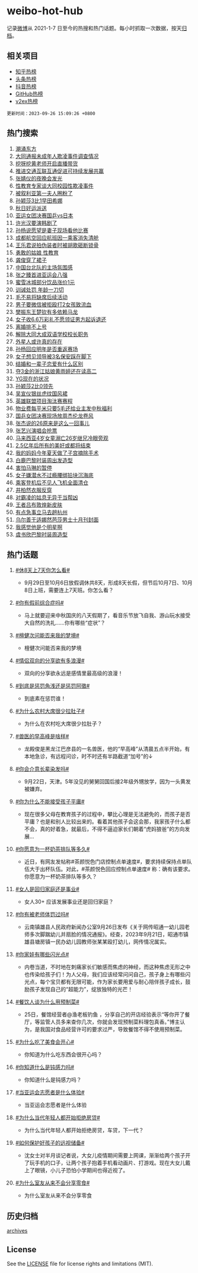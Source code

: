 # weibo-hot-hub

记录[微博](https://www.weibo.com)从 2021-1-7 日至今的热搜和热门话题。每小时抓取一次数据，按天[归档](archives)。

## 相关项目

- [知乎热榜](https://github.com/lonnyzhang423/zhihu-hot-hub)
- [头条热榜](https://github.com/lonnyzhang423/toutiao-hot-hub)
- [抖音热榜](https://github.com/lonnyzhang423/douyin-hot-hub)
- [GitHub热榜](https://github.com/lonnyzhang423/github-hot-hub)
- [v2ex热榜](https://github.com/lonnyzhang423/v2ex-hot-hub)


`更新时间：2023-09-26 15:09:26 +0800`

## 热门搜索

1. [潮涌东方](https://m.weibo.cn/search?containerid=100103type%3D1%26t%3D10%26q%3D%23%E6%BD%AE%E6%B6%8C%E4%B8%9C%E6%96%B9%23&stream_entry_id=51&isnewpage=1&extparam=seat%3D1%26stream_entry_id%3D51%26pos%3D0%26c_type%3D51%26q%3D%2523%25E6%25BD%25AE%25E6%25B6%258C%25E4%25B8%259C%25E6%2596%25B9%2523%26dgr%3D0%26cate%3D10103%26filter_type%3Drealtimehot%26display_time%3D1695712165%26pre_seqid%3D16957121655270201008)
1. [大同通报未成年人欺凌事件调查情况](https://m.weibo.cn/search?containerid=100103type%3D1%26t%3D10%26q%3D%23%E5%A4%A7%E5%90%8C%E9%80%9A%E6%8A%A5%E6%9C%AA%E6%88%90%E5%B9%B4%E4%BA%BA%E6%AC%BA%E5%87%8C%E4%BA%8B%E4%BB%B6%E8%B0%83%E6%9F%A5%E6%83%85%E5%86%B5%23&stream_entry_id=31&isnewpage=1&extparam=seat%3D1%26stream_entry_id%3D31%26pos%3D0%26c_type%3D31%26flag%3D4%26band_rank%3D1%26dgr%3D0%26filter_type%3Drealtimehot%26realpos%3D1%26cate%3D5001%26q%3D%2523%25E5%25A4%25A7%25E5%2590%258C%25E9%2580%259A%25E6%258A%25A5%25E6%259C%25AA%25E6%2588%2590%25E5%25B9%25B4%25E4%25BA%25BA%25E6%25AC%25BA%25E5%2587%258C%25E4%25BA%258B%25E4%25BB%25B6%25E8%25B0%2583%25E6%259F%25A5%25E6%2583%2585%25E5%2586%25B5%2523%26lcate%3D5001%26display_time%3D1695712165%26pre_seqid%3D16957121655270201008)
1. [挖呀挖黄老师开启直播带货](https://m.weibo.cn/search?containerid=100103type%3D1%26t%3D10%26q%3D%23%E6%8C%96%E5%91%80%E6%8C%96%E9%BB%84%E8%80%81%E5%B8%88%E5%BC%80%E5%90%AF%E7%9B%B4%E6%92%AD%E5%B8%A6%E8%B4%A7%23&stream_entry_id=31&isnewpage=1&extparam=seat%3D1%26stream_entry_id%3D31%26pos%3D1%26c_type%3D31%26flag%3D2%26band_rank%3D2%26dgr%3D0%26filter_type%3Drealtimehot%26realpos%3D2%26cate%3D5001%26q%3D%2523%25E6%258C%2596%25E5%2591%2580%25E6%258C%2596%25E9%25BB%2584%25E8%2580%2581%25E5%25B8%2588%25E5%25BC%2580%25E5%2590%25AF%25E7%259B%25B4%25E6%2592%25AD%25E5%25B8%25A6%25E8%25B4%25A7%2523%26lcate%3D5001%26display_time%3D1695712165%26pre_seqid%3D16957121655270201008)
1. [推进交通互联互通促进可持续发展共赢](https://m.weibo.cn/search?containerid=100103type%3D1%26t%3D10%26q%3D%23%E6%8E%A8%E8%BF%9B%E4%BA%A4%E9%80%9A%E4%BA%92%E8%81%94%E4%BA%92%E9%80%9A%E4%BF%83%E8%BF%9B%E5%8F%AF%E6%8C%81%E7%BB%AD%E5%8F%91%E5%B1%95%E5%85%B1%E8%B5%A2%23&stream_entry_id=31&isnewpage=1&extparam=seat%3D1%26stream_entry_id%3D31%26pos%3D2%26c_type%3D31%26flag%3D0%26band_rank%3D3%26dgr%3D0%26filter_type%3Drealtimehot%26realpos%3D3%26cate%3D5001%26q%3D%2523%25E6%258E%25A8%25E8%25BF%259B%25E4%25BA%25A4%25E9%2580%259A%25E4%25BA%2592%25E8%2581%2594%25E4%25BA%2592%25E9%2580%259A%25E4%25BF%2583%25E8%25BF%259B%25E5%258F%25AF%25E6%258C%2581%25E7%25BB%25AD%25E5%258F%2591%25E5%25B1%2595%25E5%2585%25B1%25E8%25B5%25A2%2523%26lcate%3D5001%26display_time%3D1695712165%26pre_seqid%3D16957121655270201008)
1. [张婧仪的夜晚会发光](https://m.weibo.cn/search?containerid=100103type%3D1%26t%3D10%26q%3D%23%E5%BC%A0%E5%A9%A7%E4%BB%AA%E7%9A%84%E5%A4%9C%E6%99%9A%E4%BC%9A%E5%8F%91%E5%85%89%23&stream_entry_id=31&isnewpage=1&extparam=seat%3D1%26is_ad_pos%3D1%26stream_entry_id%3D31%26pos%3D3%26c_type%3D31%26dgr%3D0%26adid%3D205709%26band_rank%3D4%26lcate%3D5001%26cate%3D5001%26q%3D%2523%25E5%25BC%25A0%25E5%25A9%25A7%25E4%25BB%25AA%25E7%259A%2584%25E5%25A4%259C%25E6%2599%259A%25E4%25BC%259A%25E5%258F%2591%25E5%2585%2589%2523%26filter_type%3Drealtimehot%26topic_ad%3D1%26display_time%3D1695712165%26pre_seqid%3D16957121655270201008)
1. [性教育专家谈大同校园性欺凌事件](https://m.weibo.cn/search?containerid=100103type%3D1%26t%3D10%26q%3D%23%E6%80%A7%E6%95%99%E8%82%B2%E4%B8%93%E5%AE%B6%E8%B0%88%E5%A4%A7%E5%90%8C%E6%A0%A1%E5%9B%AD%E6%80%A7%E6%AC%BA%E5%87%8C%E4%BA%8B%E4%BB%B6%23&stream_entry_id=31&isnewpage=1&extparam=seat%3D1%26stream_entry_id%3D31%26pos%3D4%26c_type%3D31%26flag%3D2%26band_rank%3D4%26dgr%3D0%26filter_type%3Drealtimehot%26realpos%3D4%26cate%3D5001%26q%3D%2523%25E6%2580%25A7%25E6%2595%2599%25E8%2582%25B2%25E4%25B8%2593%25E5%25AE%25B6%25E8%25B0%2588%25E5%25A4%25A7%25E5%2590%258C%25E6%25A0%25A1%25E5%259B%25AD%25E6%2580%25A7%25E6%25AC%25BA%25E5%2587%258C%25E4%25BA%258B%25E4%25BB%25B6%2523%26lcate%3D5001%26display_time%3D1695712165%26pre_seqid%3D16957121655270201008)
1. [被叙利亚第一夫人圈粉了](https://m.weibo.cn/search?containerid=100103type%3D1%26t%3D10%26q%3D%23%E8%A2%AB%E5%8F%99%E5%88%A9%E4%BA%9A%E7%AC%AC%E4%B8%80%E5%A4%AB%E4%BA%BA%E5%9C%88%E7%B2%89%E4%BA%86%23&stream_entry_id=31&isnewpage=1&extparam=seat%3D1%26stream_entry_id%3D31%26pos%3D5%26c_type%3D31%26flag%3D1%26band_rank%3D5%26dgr%3D0%26filter_type%3Drealtimehot%26realpos%3D5%26cate%3D5001%26q%3D%2523%25E8%25A2%25AB%25E5%258F%2599%25E5%2588%25A9%25E4%25BA%259A%25E7%25AC%25AC%25E4%25B8%2580%25E5%25A4%25AB%25E4%25BA%25BA%25E5%259C%2588%25E7%25B2%2589%25E4%25BA%2586%2523%26lcate%3D5001%26display_time%3D1695712165%26pre_seqid%3D16957121655270201008)
1. [孙颖莎3比1早田希娜](https://m.weibo.cn/search?containerid=100103type%3D1%26t%3D10%26q%3D%E5%AD%99%E9%A2%96%E8%8E%8E3%E6%AF%941%E6%97%A9%E7%94%B0%E5%B8%8C%E5%A8%9C&stream_entry_id=31&isnewpage=1&extparam=seat%3D1%26stream_entry_id%3D31%26pos%3D6%26c_type%3D31%26flag%3D1%26band_rank%3D6%26dgr%3D0%26filter_type%3Drealtimehot%26realpos%3D6%26cate%3D5001%26q%3D%25E5%25AD%2599%25E9%25A2%2596%25E8%258E%258E3%25E6%25AF%25941%25E6%2597%25A9%25E7%2594%25B0%25E5%25B8%258C%25E5%25A8%259C%26lcate%3D5001%26display_time%3D1695712165%26pre_seqid%3D16957121655270201008)
1. [秋日好运派送](https://m.weibo.cn/search?containerid=100103type%3D1%26t%3D10%26q%3D%23%E7%A7%8B%E6%97%A5%E5%A5%BD%E8%BF%90%E6%B4%BE%E9%80%81%23&stream_entry_id=31&isnewpage=1&extparam=seat%3D1%26is_ad_pos%3D1%26stream_entry_id%3D31%26pos%3D7%26c_type%3D31%26dgr%3D0%26adid%3D203349%26cate%3D5001%26filter_type%3Drealtimehot%26band_rank%3D7%26q%3D%2523%25E7%25A7%258B%25E6%2597%25A5%25E5%25A5%25BD%25E8%25BF%2590%25E6%25B4%25BE%25E9%2580%2581%2523%26lcate%3D5001%26display_time%3D1695712165%26pre_seqid%3D16957121655270201008)
1. [亚运女团决赛国乒vs日本](https://m.weibo.cn/search?containerid=100103type%3D1%26t%3D10%26q%3D%23%E4%BA%9A%E8%BF%90%E5%A5%B3%E5%9B%A2%E5%86%B3%E8%B5%9B%E5%9B%BD%E4%B9%92vs%E6%97%A5%E6%9C%AC%23&stream_entry_id=31&isnewpage=1&extparam=seat%3D1%26stream_entry_id%3D31%26pos%3D8%26c_type%3D31%26flag%3D1%26band_rank%3D7%26dgr%3D0%26filter_type%3Drealtimehot%26realpos%3D7%26cate%3D5001%26q%3D%2523%25E4%25BA%259A%25E8%25BF%2590%25E5%25A5%25B3%25E5%259B%25A2%25E5%2586%25B3%25E8%25B5%259B%25E5%259B%25BD%25E4%25B9%2592vs%25E6%2597%25A5%25E6%259C%25AC%2523%26lcate%3D5001%26display_time%3D1695712165%26pre_seqid%3D16957121655270201008)
1. [许光汉要演韩剧了](https://m.weibo.cn/search?containerid=100103type%3D1%26t%3D10%26q%3D%23%E8%AE%B8%E5%85%89%E6%B1%89%E8%A6%81%E6%BC%94%E9%9F%A9%E5%89%A7%E4%BA%86%23&stream_entry_id=31&isnewpage=1&extparam=seat%3D1%26stream_entry_id%3D31%26pos%3D9%26c_type%3D31%26flag%3D1%26band_rank%3D8%26dgr%3D0%26filter_type%3Drealtimehot%26realpos%3D8%26cate%3D5001%26q%3D%2523%25E8%25AE%25B8%25E5%2585%2589%25E6%25B1%2589%25E8%25A6%2581%25E6%25BC%2594%25E9%259F%25A9%25E5%2589%25A7%25E4%25BA%2586%2523%26lcate%3D5001%26display_time%3D1695712165%26pre_seqid%3D16957121655270201008)
1. [孙杨说愿望是妻子现场看他比赛](https://m.weibo.cn/search?containerid=100103type%3D1%26t%3D10%26q%3D%23%E5%AD%99%E6%9D%A8%E8%AF%B4%E6%84%BF%E6%9C%9B%E6%98%AF%E5%A6%BB%E5%AD%90%E7%8E%B0%E5%9C%BA%E7%9C%8B%E4%BB%96%E6%AF%94%E8%B5%9B%23&stream_entry_id=31&isnewpage=1&extparam=seat%3D1%26stream_entry_id%3D31%26pos%3D10%26c_type%3D31%26flag%3D1%26band_rank%3D9%26dgr%3D0%26filter_type%3Drealtimehot%26realpos%3D9%26cate%3D5001%26q%3D%2523%25E5%25AD%2599%25E6%259D%25A8%25E8%25AF%25B4%25E6%2584%25BF%25E6%259C%259B%25E6%2598%25AF%25E5%25A6%25BB%25E5%25AD%2590%25E7%258E%25B0%25E5%259C%25BA%25E7%259C%258B%25E4%25BB%2596%25E6%25AF%2594%25E8%25B5%259B%2523%26lcate%3D5001%26display_time%3D1695712165%26pre_seqid%3D16957121655270201008)
1. [成都航空回应航班因一乘客消失清舱](https://m.weibo.cn/search?containerid=100103type%3D1%26t%3D10%26q%3D%23%E6%88%90%E9%83%BD%E8%88%AA%E7%A9%BA%E5%9B%9E%E5%BA%94%E8%88%AA%E7%8F%AD%E5%9B%A0%E4%B8%80%E4%B9%98%E5%AE%A2%E6%B6%88%E5%A4%B1%E6%B8%85%E8%88%B1%23&stream_entry_id=31&isnewpage=1&extparam=seat%3D1%26stream_entry_id%3D31%26pos%3D11%26c_type%3D31%26flag%3D1%26band_rank%3D10%26dgr%3D0%26filter_type%3Drealtimehot%26realpos%3D10%26cate%3D5001%26q%3D%2523%25E6%2588%2590%25E9%2583%25BD%25E8%2588%25AA%25E7%25A9%25BA%25E5%259B%259E%25E5%25BA%2594%25E8%2588%25AA%25E7%258F%25AD%25E5%259B%25A0%25E4%25B8%2580%25E4%25B9%2598%25E5%25AE%25A2%25E6%25B6%2588%25E5%25A4%25B1%25E6%25B8%2585%25E8%2588%25B1%2523%26lcate%3D5001%26display_time%3D1695712165%26pre_seqid%3D16957121655270201008)
1. [王乐君说拍伪装者时被胡歌砸断锁骨](https://m.weibo.cn/search?containerid=100103type%3D1%26t%3D10%26q%3D%23%E7%8E%8B%E4%B9%90%E5%90%9B%E8%AF%B4%E6%8B%8D%E4%BC%AA%E8%A3%85%E8%80%85%E6%97%B6%E8%A2%AB%E8%83%A1%E6%AD%8C%E7%A0%B8%E6%96%AD%E9%94%81%E9%AA%A8%23&stream_entry_id=31&isnewpage=1&extparam=seat%3D1%26stream_entry_id%3D31%26pos%3D12%26c_type%3D31%26flag%3D2%26band_rank%3D11%26dgr%3D0%26filter_type%3Drealtimehot%26realpos%3D11%26cate%3D5001%26q%3D%2523%25E7%258E%258B%25E4%25B9%2590%25E5%2590%259B%25E8%25AF%25B4%25E6%258B%258D%25E4%25BC%25AA%25E8%25A3%2585%25E8%2580%2585%25E6%2597%25B6%25E8%25A2%25AB%25E8%2583%25A1%25E6%25AD%258C%25E7%25A0%25B8%25E6%2596%25AD%25E9%2594%2581%25E9%25AA%25A8%2523%26lcate%3D5001%26display_time%3D1695712165%26pre_seqid%3D16957121655270201008)
1. [勇敢的姑娘 性教育](https://m.weibo.cn/search?containerid=100103type%3D1%26t%3D10%26q%3D%E5%8B%87%E6%95%A2%E7%9A%84%E5%A7%91%E5%A8%98+%E6%80%A7%E6%95%99%E8%82%B2&stream_entry_id=31&isnewpage=1&extparam=seat%3D1%26stream_entry_id%3D31%26pos%3D13%26c_type%3D31%26flag%3D1%26band_rank%3D12%26dgr%3D0%26filter_type%3Drealtimehot%26realpos%3D12%26cate%3D5001%26q%3D%25E5%258B%2587%25E6%2595%25A2%25E7%259A%2584%25E5%25A7%2591%25E5%25A8%2598%2520%25E6%2580%25A7%25E6%2595%2599%25E8%2582%25B2%26lcate%3D5001%26display_time%3D1695712165%26pre_seqid%3D16957121655270201008)
1. [龚俊穿了裙子](https://m.weibo.cn/search?containerid=100103type%3D1%26t%3D10%26q%3D%23%E9%BE%9A%E4%BF%8A%E7%A9%BF%E4%BA%86%E8%A3%99%E5%AD%90%23&stream_entry_id=31&isnewpage=1&extparam=seat%3D1%26stream_entry_id%3D31%26pos%3D14%26c_type%3D31%26flag%3D1%26band_rank%3D13%26dgr%3D0%26filter_type%3Drealtimehot%26realpos%3D13%26cate%3D5001%26q%3D%2523%25E9%25BE%259A%25E4%25BF%258A%25E7%25A9%25BF%25E4%25BA%2586%25E8%25A3%2599%25E5%25AD%2590%2523%26lcate%3D5001%26display_time%3D1695712165%26pre_seqid%3D16957121655270201008)
1. [中国台北队的主场氛围感](https://m.weibo.cn/search?containerid=100103type%3D1%26t%3D10%26q%3D%23%E4%B8%AD%E5%9B%BD%E5%8F%B0%E5%8C%97%E9%98%9F%E7%9A%84%E4%B8%BB%E5%9C%BA%E6%B0%9B%E5%9B%B4%E6%84%9F%23&stream_entry_id=31&isnewpage=1&extparam=seat%3D1%26stream_entry_id%3D31%26pos%3D15%26c_type%3D31%26flag%3D32768%26band_rank%3D14%26dgr%3D0%26filter_type%3Drealtimehot%26realpos%3D14%26cate%3D5001%26q%3D%2523%25E4%25B8%25AD%25E5%259B%25BD%25E5%258F%25B0%25E5%258C%2597%25E9%2598%259F%25E7%259A%2584%25E4%25B8%25BB%25E5%259C%25BA%25E6%25B0%259B%25E5%259B%25B4%25E6%2584%259F%2523%26lcate%3D5001%26display_time%3D1695712165%26pre_seqid%3D16957121655270201008)
1. [张之臻首进亚运会八强](https://m.weibo.cn/search?containerid=100103type%3D1%26t%3D10%26q%3D%23%E5%BC%A0%E4%B9%8B%E8%87%BB%E9%A6%96%E8%BF%9B%E4%BA%9A%E8%BF%90%E4%BC%9A%E5%85%AB%E5%BC%BA%23&stream_entry_id=31&isnewpage=1&extparam=seat%3D1%26stream_entry_id%3D31%26pos%3D16%26c_type%3D31%26flag%3D0%26adid%3D206083%26dgr%3D0%26cate%3D5001%26filter_type%3Drealtimehot%26realpos%3D15%26band_rank%3D15%26q%3D%2523%25E5%25BC%25A0%25E4%25B9%258B%25E8%2587%25BB%25E9%25A6%2596%25E8%25BF%259B%25E4%25BA%259A%25E8%25BF%2590%25E4%25BC%259A%25E5%2585%25AB%25E5%25BC%25BA%2523%26lcate%3D5001%26display_time%3D1695712165%26pre_seqid%3D16957121655270201008)
1. [蜜雪冰城部分饮品涨价1元](https://m.weibo.cn/search?containerid=100103type%3D1%26t%3D10%26q%3D%23%E8%9C%9C%E9%9B%AA%E5%86%B0%E5%9F%8E%E9%83%A8%E5%88%86%E9%A5%AE%E5%93%81%E6%B6%A8%E4%BB%B71%E5%85%83%23&stream_entry_id=31&isnewpage=1&extparam=seat%3D1%26stream_entry_id%3D31%26pos%3D17%26c_type%3D31%26flag%3D0%26band_rank%3D16%26dgr%3D0%26filter_type%3Drealtimehot%26realpos%3D16%26cate%3D5001%26q%3D%2523%25E8%259C%259C%25E9%259B%25AA%25E5%2586%25B0%25E5%259F%258E%25E9%2583%25A8%25E5%2588%2586%25E9%25A5%25AE%25E5%2593%2581%25E6%25B6%25A8%25E4%25BB%25B71%25E5%2585%2583%2523%26lcate%3D5001%26display_time%3D1695712165%26pre_seqid%3D16957121655270201008)
1. [训诫处罚 年龄一刀切](https://m.weibo.cn/search?containerid=100103type%3D1%26t%3D10%26q%3D%E8%AE%AD%E8%AF%AB%E5%A4%84%E7%BD%9A+%E5%B9%B4%E9%BE%84%E4%B8%80%E5%88%80%E5%88%87&stream_entry_id=31&isnewpage=1&extparam=seat%3D1%26stream_entry_id%3D31%26pos%3D18%26c_type%3D31%26flag%3D1%26band_rank%3D17%26dgr%3D0%26filter_type%3Drealtimehot%26realpos%3D17%26cate%3D5001%26q%3D%25E8%25AE%25AD%25E8%25AF%25AB%25E5%25A4%2584%25E7%25BD%259A%2520%25E5%25B9%25B4%25E9%25BE%2584%25E4%25B8%2580%25E5%2588%2580%25E5%2588%2587%26lcate%3D5001%26display_time%3D1695712165%26pre_seqid%3D16957121655270201008)
1. [毛不易将缺席后续活动](https://m.weibo.cn/search?containerid=100103type%3D1%26t%3D10%26q%3D%E6%AF%9B%E4%B8%8D%E6%98%93%E5%B0%86%E7%BC%BA%E5%B8%AD%E5%90%8E%E7%BB%AD%E6%B4%BB%E5%8A%A8&stream_entry_id=31&isnewpage=1&extparam=seat%3D1%26stream_entry_id%3D31%26pos%3D19%26c_type%3D31%26flag%3D0%26band_rank%3D18%26dgr%3D0%26filter_type%3Drealtimehot%26realpos%3D18%26cate%3D5001%26q%3D%25E6%25AF%259B%25E4%25B8%258D%25E6%2598%2593%25E5%25B0%2586%25E7%25BC%25BA%25E5%25B8%25AD%25E5%2590%258E%25E7%25BB%25AD%25E6%25B4%25BB%25E5%258A%25A8%26lcate%3D5001%26display_time%3D1695712165%26pre_seqid%3D16957121655270201008)
1. [男子要微信被拒殴打2女孩致流血](https://m.weibo.cn/search?containerid=100103type%3D1%26t%3D10%26q%3D%23%E7%94%B7%E5%AD%90%E8%A6%81%E5%BE%AE%E4%BF%A1%E8%A2%AB%E6%8B%92%E6%AE%B4%E6%89%932%E5%A5%B3%E5%AD%A9%E8%87%B4%E6%B5%81%E8%A1%80%23&stream_entry_id=31&isnewpage=1&extparam=seat%3D1%26stream_entry_id%3D31%26pos%3D20%26c_type%3D31%26flag%3D0%26band_rank%3D19%26dgr%3D0%26filter_type%3Drealtimehot%26realpos%3D19%26cate%3D5001%26q%3D%2523%25E7%2594%25B7%25E5%25AD%2590%25E8%25A6%2581%25E5%25BE%25AE%25E4%25BF%25A1%25E8%25A2%25AB%25E6%258B%2592%25E6%25AE%25B4%25E6%2589%25932%25E5%25A5%25B3%25E5%25AD%25A9%25E8%2587%25B4%25E6%25B5%2581%25E8%25A1%2580%2523%26lcate%3D5001%26display_time%3D1695712165%26pre_seqid%3D16957121655270201008)
1. [樊振东王楚钦有多依赖马龙](https://m.weibo.cn/search?containerid=100103type%3D1%26t%3D10%26q%3D%23%E6%A8%8A%E6%8C%AF%E4%B8%9C%E7%8E%8B%E6%A5%9A%E9%92%A6%E6%9C%89%E5%A4%9A%E4%BE%9D%E8%B5%96%E9%A9%AC%E9%BE%99%23&stream_entry_id=31&isnewpage=1&extparam=seat%3D1%26stream_entry_id%3D31%26pos%3D21%26c_type%3D31%26flag%3D0%26band_rank%3D20%26dgr%3D0%26filter_type%3Drealtimehot%26realpos%3D20%26cate%3D5001%26q%3D%2523%25E6%25A8%258A%25E6%258C%25AF%25E4%25B8%259C%25E7%258E%258B%25E6%25A5%259A%25E9%2592%25A6%25E6%259C%2589%25E5%25A4%259A%25E4%25BE%259D%25E8%25B5%2596%25E9%25A9%25AC%25E9%25BE%2599%2523%26lcate%3D5001%26display_time%3D1695712165%26pre_seqid%3D16957121655270201008)
1. [女子收6.6万彩礼不愿领证男方起诉退还](https://m.weibo.cn/search?containerid=100103type%3D1%26t%3D10%26q%3D%23%E5%A5%B3%E5%AD%90%E6%94%B66.6%E4%B8%87%E5%BD%A9%E7%A4%BC%E4%B8%8D%E6%84%BF%E9%A2%86%E8%AF%81%E7%94%B7%E6%96%B9%E8%B5%B7%E8%AF%89%E9%80%80%E8%BF%98%23&stream_entry_id=31&isnewpage=1&extparam=seat%3D1%26stream_entry_id%3D31%26pos%3D22%26c_type%3D31%26flag%3D2%26band_rank%3D21%26dgr%3D0%26filter_type%3Drealtimehot%26realpos%3D21%26cate%3D5001%26q%3D%2523%25E5%25A5%25B3%25E5%25AD%2590%25E6%2594%25B66.6%25E4%25B8%2587%25E5%25BD%25A9%25E7%25A4%25BC%25E4%25B8%258D%25E6%2584%25BF%25E9%25A2%2586%25E8%25AF%2581%25E7%2594%25B7%25E6%2596%25B9%25E8%25B5%25B7%25E8%25AF%2589%25E9%2580%2580%25E8%25BF%2598%2523%26lcate%3D5001%26display_time%3D1695712165%26pre_seqid%3D16957121655270201008)
1. [离婚排不上号](https://m.weibo.cn/search?containerid=100103type%3D1%26t%3D10%26q%3D%E7%A6%BB%E5%A9%9A%E6%8E%92%E4%B8%8D%E4%B8%8A%E5%8F%B7&stream_entry_id=31&isnewpage=1&extparam=seat%3D1%26stream_entry_id%3D31%26pos%3D23%26c_type%3D31%26flag%3D2%26band_rank%3D22%26dgr%3D0%26filter_type%3Drealtimehot%26realpos%3D22%26cate%3D5001%26q%3D%25E7%25A6%25BB%25E5%25A9%259A%25E6%258E%2592%25E4%25B8%258D%25E4%25B8%258A%25E5%258F%25B7%26lcate%3D5001%26display_time%3D1695712165%26pre_seqid%3D16957121655270201008)
1. [解除大同大成双语学校校长职务](https://m.weibo.cn/search?containerid=100103type%3D1%26t%3D10%26q%3D%23%E8%A7%A3%E9%99%A4%E5%A4%A7%E5%90%8C%E5%A4%A7%E6%88%90%E5%8F%8C%E8%AF%AD%E5%AD%A6%E6%A0%A1%E6%A0%A1%E9%95%BF%E8%81%8C%E5%8A%A1%23&stream_entry_id=31&isnewpage=1&extparam=seat%3D1%26stream_entry_id%3D31%26pos%3D24%26c_type%3D31%26flag%3D0%26band_rank%3D23%26dgr%3D0%26filter_type%3Drealtimehot%26realpos%3D23%26cate%3D5001%26q%3D%2523%25E8%25A7%25A3%25E9%2599%25A4%25E5%25A4%25A7%25E5%2590%258C%25E5%25A4%25A7%25E6%2588%2590%25E5%258F%258C%25E8%25AF%25AD%25E5%25AD%25A6%25E6%25A0%25A1%25E6%25A0%25A1%25E9%2595%25BF%25E8%2581%258C%25E5%258A%25A1%2523%26lcate%3D5001%26display_time%3D1695712165%26pre_seqid%3D16957121655270201008)
1. [外星人或许真的存在](https://m.weibo.cn/search?containerid=100103type%3D1%26t%3D10%26q%3D%23%E5%A4%96%E6%98%9F%E4%BA%BA%E6%88%96%E8%AE%B8%E7%9C%9F%E7%9A%84%E5%AD%98%E5%9C%A8%23&stream_entry_id=31&isnewpage=1&extparam=seat%3D1%26stream_entry_id%3D31%26pos%3D25%26c_type%3D31%26flag%3D1%26band_rank%3D24%26dgr%3D0%26filter_type%3Drealtimehot%26realpos%3D24%26cate%3D5001%26q%3D%2523%25E5%25A4%2596%25E6%2598%259F%25E4%25BA%25BA%25E6%2588%2596%25E8%25AE%25B8%25E7%259C%259F%25E7%259A%2584%25E5%25AD%2598%25E5%259C%25A8%2523%26lcate%3D5001%26display_time%3D1695712165%26pre_seqid%3D16957121655270201008)
1. [孙杨回应明年是否重返赛场](https://m.weibo.cn/search?containerid=100103type%3D1%26t%3D10%26q%3D%23%E5%AD%99%E6%9D%A8%E5%9B%9E%E5%BA%94%E6%98%8E%E5%B9%B4%E6%98%AF%E5%90%A6%E9%87%8D%E8%BF%94%E8%B5%9B%E5%9C%BA%23&stream_entry_id=31&isnewpage=1&extparam=seat%3D1%26stream_entry_id%3D31%26pos%3D26%26c_type%3D31%26flag%3D1%26band_rank%3D25%26dgr%3D0%26filter_type%3Drealtimehot%26realpos%3D25%26cate%3D5001%26q%3D%2523%25E5%25AD%2599%25E6%259D%25A8%25E5%259B%259E%25E5%25BA%2594%25E6%2598%258E%25E5%25B9%25B4%25E6%2598%25AF%25E5%2590%25A6%25E9%2587%258D%25E8%25BF%2594%25E8%25B5%259B%25E5%259C%25BA%2523%26lcate%3D5001%26display_time%3D1695712165%26pre_seqid%3D16957121655270201008)
1. [女子想见领导被3名保安踩在脚下](https://m.weibo.cn/search?containerid=100103type%3D1%26t%3D10%26q%3D%23%E5%A5%B3%E5%AD%90%E6%83%B3%E8%A7%81%E9%A2%86%E5%AF%BC%E8%A2%AB3%E5%90%8D%E4%BF%9D%E5%AE%89%E8%B8%A9%E5%9C%A8%E8%84%9A%E4%B8%8B%23&stream_entry_id=31&isnewpage=1&extparam=seat%3D1%26stream_entry_id%3D31%26pos%3D27%26c_type%3D31%26flag%3D1%26band_rank%3D26%26dgr%3D0%26filter_type%3Drealtimehot%26realpos%3D26%26cate%3D5001%26q%3D%2523%25E5%25A5%25B3%25E5%25AD%2590%25E6%2583%25B3%25E8%25A7%2581%25E9%25A2%2586%25E5%25AF%25BC%25E8%25A2%25AB3%25E5%2590%258D%25E4%25BF%259D%25E5%25AE%2589%25E8%25B8%25A9%25E5%259C%25A8%25E8%2584%259A%25E4%25B8%258B%2523%26lcate%3D5001%26display_time%3D1695712165%26pre_seqid%3D16957121655270201008)
1. [结婚和一辈子恋爱有什么区别](https://m.weibo.cn/search?containerid=100103type%3D1%26t%3D10%26q%3D%23%E7%BB%93%E5%A9%9A%E5%92%8C%E4%B8%80%E8%BE%88%E5%AD%90%E6%81%8B%E7%88%B1%E6%9C%89%E4%BB%80%E4%B9%88%E5%8C%BA%E5%88%AB%23&stream_entry_id=31&isnewpage=1&extparam=seat%3D1%26stream_entry_id%3D31%26pos%3D28%26c_type%3D31%26flag%3D0%26band_rank%3D27%26dgr%3D0%26filter_type%3Drealtimehot%26realpos%3D27%26cate%3D5001%26q%3D%2523%25E7%25BB%2593%25E5%25A9%259A%25E5%2592%258C%25E4%25B8%2580%25E8%25BE%2588%25E5%25AD%2590%25E6%2581%258B%25E7%2588%25B1%25E6%259C%2589%25E4%25BB%2580%25E4%25B9%2588%25E5%258C%25BA%25E5%2588%25AB%2523%26lcate%3D5001%26display_time%3D1695712165%26pre_seqid%3D16957121655270201008)
1. [夺3金的浙江姑娘黄雨婷还在读高二](https://m.weibo.cn/search?containerid=100103type%3D1%26t%3D10%26q%3D%23%E5%A4%BA3%E9%87%91%E7%9A%84%E6%B5%99%E6%B1%9F%E5%A7%91%E5%A8%98%E9%BB%84%E9%9B%A8%E5%A9%B7%E8%BF%98%E5%9C%A8%E8%AF%BB%E9%AB%98%E4%BA%8C%23&stream_entry_id=31&isnewpage=1&extparam=seat%3D1%26stream_entry_id%3D31%26pos%3D29%26c_type%3D31%26flag%3D32768%26band_rank%3D28%26dgr%3D0%26filter_type%3Drealtimehot%26realpos%3D28%26cate%3D5001%26q%3D%2523%25E5%25A4%25BA3%25E9%2587%2591%25E7%259A%2584%25E6%25B5%2599%25E6%25B1%259F%25E5%25A7%2591%25E5%25A8%2598%25E9%25BB%2584%25E9%259B%25A8%25E5%25A9%25B7%25E8%25BF%2598%25E5%259C%25A8%25E8%25AF%25BB%25E9%25AB%2598%25E4%25BA%258C%2523%26lcate%3D5001%26display_time%3D1695712165%26pre_seqid%3D16957121655270201008)
1. [YG现在的状况](https://m.weibo.cn/search?containerid=100103type%3D1%26t%3D10%26q%3D%23YG%E7%8E%B0%E5%9C%A8%E7%9A%84%E7%8A%B6%E5%86%B5%23&stream_entry_id=31&isnewpage=1&extparam=seat%3D1%26stream_entry_id%3D31%26pos%3D30%26c_type%3D31%26flag%3D1%26band_rank%3D29%26dgr%3D0%26filter_type%3Drealtimehot%26realpos%3D29%26cate%3D5001%26q%3D%2523YG%25E7%258E%25B0%25E5%259C%25A8%25E7%259A%2584%25E7%258A%25B6%25E5%2586%25B5%2523%26lcate%3D5001%26display_time%3D1695712165%26pre_seqid%3D16957121655270201008)
1. [孙颖莎2比0领先](https://m.weibo.cn/search?containerid=100103type%3D1%26t%3D10%26q%3D%23%E5%AD%99%E9%A2%96%E8%8E%8E2%E6%AF%940%E9%A2%86%E5%85%88%23&stream_entry_id=31&isnewpage=1&extparam=seat%3D1%26stream_entry_id%3D31%26pos%3D31%26c_type%3D31%26flag%3D1%26band_rank%3D30%26dgr%3D0%26filter_type%3Drealtimehot%26realpos%3D30%26cate%3D5001%26q%3D%2523%25E5%25AD%2599%25E9%25A2%2596%25E8%258E%258E2%25E6%25AF%25940%25E9%25A2%2586%25E5%2585%2588%2523%26lcate%3D5001%26display_time%3D1695712165%26pre_seqid%3D16957121655270201008)
1. [吴宣仪银丝虎纹国风裙](https://m.weibo.cn/search?containerid=100103type%3D1%26t%3D10%26q%3D%23%E5%90%B4%E5%AE%A3%E4%BB%AA%E9%93%B6%E4%B8%9D%E8%99%8E%E7%BA%B9%E5%9B%BD%E9%A3%8E%E8%A3%99%23&stream_entry_id=31&isnewpage=1&extparam=seat%3D1%26stream_entry_id%3D31%26pos%3D32%26c_type%3D31%26flag%3D1%26band_rank%3D31%26dgr%3D0%26filter_type%3Drealtimehot%26realpos%3D31%26cate%3D5001%26q%3D%2523%25E5%2590%25B4%25E5%25AE%25A3%25E4%25BB%25AA%25E9%2593%25B6%25E4%25B8%259D%25E8%2599%258E%25E7%25BA%25B9%25E5%259B%25BD%25E9%25A3%258E%25E8%25A3%2599%2523%26lcate%3D5001%26display_time%3D1695712165%26pre_seqid%3D16957121655270201008)
1. [英雄联盟项目淘汰赛赛程](https://m.weibo.cn/search?containerid=100103type%3D1%26t%3D10%26q%3D%23%E8%8B%B1%E9%9B%84%E8%81%94%E7%9B%9F%E9%A1%B9%E7%9B%AE%E6%B7%98%E6%B1%B0%E8%B5%9B%E8%B5%9B%E7%A8%8B%23&stream_entry_id=31&isnewpage=1&extparam=seat%3D1%26stream_entry_id%3D31%26pos%3D33%26c_type%3D31%26flag%3D0%26band_rank%3D32%26dgr%3D0%26filter_type%3Drealtimehot%26realpos%3D32%26cate%3D5001%26q%3D%2523%25E8%258B%25B1%25E9%259B%2584%25E8%2581%2594%25E7%259B%259F%25E9%25A1%25B9%25E7%259B%25AE%25E6%25B7%2598%25E6%25B1%25B0%25E8%25B5%259B%25E8%25B5%259B%25E7%25A8%258B%2523%26lcate%3D5001%26display_time%3D1695712165%26pre_seqid%3D16957121655270201008)
1. [物业费每平米只要5毛还给业主发中秋福利](https://m.weibo.cn/search?containerid=100103type%3D1%26t%3D10%26q%3D%23%E7%89%A9%E4%B8%9A%E8%B4%B9%E6%AF%8F%E5%B9%B3%E7%B1%B3%E5%8F%AA%E8%A6%815%E6%AF%9B%E8%BF%98%E7%BB%99%E4%B8%9A%E4%B8%BB%E5%8F%91%E4%B8%AD%E7%A7%8B%E7%A6%8F%E5%88%A9%23&stream_entry_id=31&isnewpage=1&extparam=seat%3D1%26stream_entry_id%3D31%26pos%3D34%26c_type%3D31%26flag%3D32768%26band_rank%3D33%26dgr%3D0%26filter_type%3Drealtimehot%26realpos%3D33%26cate%3D5001%26q%3D%2523%25E7%2589%25A9%25E4%25B8%259A%25E8%25B4%25B9%25E6%25AF%258F%25E5%25B9%25B3%25E7%25B1%25B3%25E5%258F%25AA%25E8%25A6%25815%25E6%25AF%259B%25E8%25BF%2598%25E7%25BB%2599%25E4%25B8%259A%25E4%25B8%25BB%25E5%258F%2591%25E4%25B8%25AD%25E7%25A7%258B%25E7%25A6%258F%25E5%2588%25A9%2523%26lcate%3D5001%26display_time%3D1695712165%26pre_seqid%3D16957121655270201008)
1. [国乒女团决赛现场放周杰伦龙卷风](https://m.weibo.cn/search?containerid=100103type%3D1%26t%3D10%26q%3D%23%E5%9B%BD%E4%B9%92%E5%A5%B3%E5%9B%A2%E5%86%B3%E8%B5%9B%E7%8E%B0%E5%9C%BA%E6%94%BE%E5%91%A8%E6%9D%B0%E4%BC%A6%E9%BE%99%E5%8D%B7%E9%A3%8E%23&stream_entry_id=31&isnewpage=1&extparam=seat%3D1%26stream_entry_id%3D31%26pos%3D35%26c_type%3D31%26flag%3D1%26band_rank%3D34%26dgr%3D0%26filter_type%3Drealtimehot%26realpos%3D34%26cate%3D5001%26q%3D%2523%25E5%259B%25BD%25E4%25B9%2592%25E5%25A5%25B3%25E5%259B%25A2%25E5%2586%25B3%25E8%25B5%259B%25E7%258E%25B0%25E5%259C%25BA%25E6%2594%25BE%25E5%2591%25A8%25E6%259D%25B0%25E4%25BC%25A6%25E9%25BE%2599%25E5%258D%25B7%25E9%25A3%258E%2523%26lcate%3D5001%26display_time%3D1695712165%26pre_seqid%3D16957121655270201008)
1. [张杰说的26原来是这么一回事儿](https://m.weibo.cn/search?containerid=100103type%3D1%26t%3D10%26q%3D%23%E5%BC%A0%E6%9D%B0%E8%AF%B4%E7%9A%8426%E5%8E%9F%E6%9D%A5%E6%98%AF%E8%BF%99%E4%B9%88%E4%B8%80%E5%9B%9E%E4%BA%8B%E5%84%BF%23&stream_entry_id=31&isnewpage=1&extparam=seat%3D1%26stream_entry_id%3D31%26pos%3D36%26c_type%3D31%26flag%3D1%26band_rank%3D35%26dgr%3D0%26filter_type%3Drealtimehot%26realpos%3D35%26cate%3D5001%26q%3D%2523%25E5%25BC%25A0%25E6%259D%25B0%25E8%25AF%25B4%25E7%259A%258426%25E5%258E%259F%25E6%259D%25A5%25E6%2598%25AF%25E8%25BF%2599%25E4%25B9%2588%25E4%25B8%2580%25E5%259B%259E%25E4%25BA%258B%25E5%2584%25BF%2523%26lcate%3D5001%26display_time%3D1695712165%26pre_seqid%3D16957121655270201008)
1. [张艺兴演唱会抢票](https://m.weibo.cn/search?containerid=100103type%3D1%26t%3D10%26q%3D%E5%BC%A0%E8%89%BA%E5%85%B4%E6%BC%94%E5%94%B1%E4%BC%9A%E6%8A%A2%E7%A5%A8&stream_entry_id=31&isnewpage=1&extparam=seat%3D1%26stream_entry_id%3D31%26pos%3D37%26c_type%3D31%26flag%3D1%26band_rank%3D36%26dgr%3D0%26filter_type%3Drealtimehot%26realpos%3D36%26cate%3D5001%26q%3D%25E5%25BC%25A0%25E8%2589%25BA%25E5%2585%25B4%25E6%25BC%2594%25E5%2594%25B1%25E4%25BC%259A%25E6%258A%25A2%25E7%25A5%25A8%26lcate%3D5001%26display_time%3D1695712165%26pre_seqid%3D16957121655270201008)
1. [马来西亚4岁女童溺亡26岁继兄冷眼旁观](https://m.weibo.cn/search?containerid=100103type%3D1%26t%3D10%26q%3D%23%E9%A9%AC%E6%9D%A5%E8%A5%BF%E4%BA%9A4%E5%B2%81%E5%A5%B3%E7%AB%A5%E6%BA%BA%E4%BA%A126%E5%B2%81%E7%BB%A7%E5%85%84%E5%86%B7%E7%9C%BC%E6%97%81%E8%A7%82%23&stream_entry_id=31&isnewpage=1&extparam=seat%3D1%26stream_entry_id%3D31%26pos%3D38%26c_type%3D31%26flag%3D0%26band_rank%3D37%26dgr%3D0%26filter_type%3Drealtimehot%26realpos%3D37%26cate%3D5001%26q%3D%2523%25E9%25A9%25AC%25E6%259D%25A5%25E8%25A5%25BF%25E4%25BA%259A4%25E5%25B2%2581%25E5%25A5%25B3%25E7%25AB%25A5%25E6%25BA%25BA%25E4%25BA%25A126%25E5%25B2%2581%25E7%25BB%25A7%25E5%2585%2584%25E5%2586%25B7%25E7%259C%25BC%25E6%2597%2581%25E8%25A7%2582%2523%26lcate%3D5001%26display_time%3D1695712165%26pre_seqid%3D16957121655270201008)
1. [2.5亿年后所有的美好或都将结束](https://m.weibo.cn/search?containerid=100103type%3D1%26t%3D10%26q%3D%232.5%E4%BA%BF%E5%B9%B4%E5%90%8E%E6%89%80%E6%9C%89%E7%9A%84%E7%BE%8E%E5%A5%BD%E6%88%96%E9%83%BD%E5%B0%86%E7%BB%93%E6%9D%9F%23&stream_entry_id=31&isnewpage=1&extparam=seat%3D1%26stream_entry_id%3D31%26pos%3D39%26c_type%3D31%26flag%3D1%26band_rank%3D38%26dgr%3D0%26filter_type%3Drealtimehot%26realpos%3D38%26cate%3D5001%26q%3D%25232.5%25E4%25BA%25BF%25E5%25B9%25B4%25E5%2590%258E%25E6%2589%2580%25E6%259C%2589%25E7%259A%2584%25E7%25BE%258E%25E5%25A5%25BD%25E6%2588%2596%25E9%2583%25BD%25E5%25B0%2586%25E7%25BB%2593%25E6%259D%259F%2523%26lcate%3D5001%26display_time%3D1695712165%26pre_seqid%3D16957121655270201008)
1. [我的妈妈今年夏天做了子宫摘除手术](https://m.weibo.cn/search?containerid=100103type%3D1%26t%3D10%26q%3D%E6%88%91%E7%9A%84%E5%A6%88%E5%A6%88%E4%BB%8A%E5%B9%B4%E5%A4%8F%E5%A4%A9%E5%81%9A%E4%BA%86%E5%AD%90%E5%AE%AB%E6%91%98%E9%99%A4%E6%89%8B%E6%9C%AF&stream_entry_id=31&isnewpage=1&extparam=seat%3D1%26stream_entry_id%3D31%26pos%3D40%26c_type%3D31%26flag%3D1%26band_rank%3D39%26dgr%3D0%26filter_type%3Drealtimehot%26realpos%3D39%26cate%3D5001%26q%3D%25E6%2588%2591%25E7%259A%2584%25E5%25A6%2588%25E5%25A6%2588%25E4%25BB%258A%25E5%25B9%25B4%25E5%25A4%258F%25E5%25A4%25A9%25E5%2581%259A%25E4%25BA%2586%25E5%25AD%2590%25E5%25AE%25AB%25E6%2591%2598%25E9%2599%25A4%25E6%2589%258B%25E6%259C%25AF%26lcate%3D5001%26display_time%3D1695712165%26pre_seqid%3D16957121655270201008)
1. [白鹿巴黎时装周出发造型](https://m.weibo.cn/search?containerid=100103type%3D1%26t%3D10%26q%3D%23%E7%99%BD%E9%B9%BF%E5%B7%B4%E9%BB%8E%E6%97%B6%E8%A3%85%E5%91%A8%E5%87%BA%E5%8F%91%E9%80%A0%E5%9E%8B%23&stream_entry_id=31&isnewpage=1&extparam=seat%3D1%26stream_entry_id%3D31%26pos%3D41%26c_type%3D31%26flag%3D0%26band_rank%3D40%26dgr%3D0%26filter_type%3Drealtimehot%26realpos%3D40%26cate%3D5001%26q%3D%2523%25E7%2599%25BD%25E9%25B9%25BF%25E5%25B7%25B4%25E9%25BB%258E%25E6%2597%25B6%25E8%25A3%2585%25E5%2591%25A8%25E5%2587%25BA%25E5%258F%2591%25E9%2580%25A0%25E5%259E%258B%2523%26lcate%3D5001%26display_time%3D1695712165%26pre_seqid%3D16957121655270201008)
1. [害怕马琳的暂停](https://m.weibo.cn/search?containerid=100103type%3D1%26t%3D10%26q%3D%E5%AE%B3%E6%80%95%E9%A9%AC%E7%90%B3%E7%9A%84%E6%9A%82%E5%81%9C&stream_entry_id=31&isnewpage=1&extparam=seat%3D1%26stream_entry_id%3D31%26pos%3D42%26c_type%3D31%26flag%3D1%26band_rank%3D41%26dgr%3D0%26filter_type%3Drealtimehot%26realpos%3D41%26cate%3D5001%26q%3D%25E5%25AE%25B3%25E6%2580%2595%25E9%25A9%25AC%25E7%2590%25B3%25E7%259A%2584%25E6%259A%2582%25E5%2581%259C%26lcate%3D5001%26display_time%3D1695712165%26pre_seqid%3D16957121655270201008)
1. [女子嫌潜水不过瘾腰绑铅块沉海底](https://m.weibo.cn/search?containerid=100103type%3D1%26t%3D10%26q%3D%23%E5%A5%B3%E5%AD%90%E5%AB%8C%E6%BD%9C%E6%B0%B4%E4%B8%8D%E8%BF%87%E7%98%BE%E8%85%B0%E7%BB%91%E9%93%85%E5%9D%97%E6%B2%89%E6%B5%B7%E5%BA%95%23&stream_entry_id=31&isnewpage=1&extparam=seat%3D1%26stream_entry_id%3D31%26pos%3D43%26c_type%3D31%26flag%3D0%26band_rank%3D42%26dgr%3D0%26filter_type%3Drealtimehot%26realpos%3D42%26cate%3D5001%26q%3D%2523%25E5%25A5%25B3%25E5%25AD%2590%25E5%25AB%258C%25E6%25BD%259C%25E6%25B0%25B4%25E4%25B8%258D%25E8%25BF%2587%25E7%2598%25BE%25E8%2585%25B0%25E7%25BB%2591%25E9%2593%2585%25E5%259D%2597%25E6%25B2%2589%25E6%25B5%25B7%25E5%25BA%2595%2523%26lcate%3D5001%26display_time%3D1695712165%26pre_seqid%3D16957121655270201008)
1. [乘客登机后不见人飞机全面清仓](https://m.weibo.cn/search?containerid=100103type%3D1%26t%3D10%26q%3D%23%E4%B9%98%E5%AE%A2%E7%99%BB%E6%9C%BA%E5%90%8E%E4%B8%8D%E8%A7%81%E4%BA%BA%E9%A3%9E%E6%9C%BA%E5%85%A8%E9%9D%A2%E6%B8%85%E4%BB%93%23&stream_entry_id=31&isnewpage=1&extparam=seat%3D1%26stream_entry_id%3D31%26pos%3D44%26c_type%3D31%26flag%3D0%26band_rank%3D43%26dgr%3D0%26filter_type%3Drealtimehot%26realpos%3D43%26cate%3D5001%26q%3D%2523%25E4%25B9%2598%25E5%25AE%25A2%25E7%2599%25BB%25E6%259C%25BA%25E5%2590%258E%25E4%25B8%258D%25E8%25A7%2581%25E4%25BA%25BA%25E9%25A3%259E%25E6%259C%25BA%25E5%2585%25A8%25E9%259D%25A2%25E6%25B8%2585%25E4%25BB%2593%2523%26lcate%3D5001%26display_time%3D1695712165%26pre_seqid%3D16957121655270201008)
1. [井柏然衣服反穿](https://m.weibo.cn/search?containerid=100103type%3D1%26t%3D10%26q%3D%23%E4%BA%95%E6%9F%8F%E7%84%B6%E8%A1%A3%E6%9C%8D%E5%8F%8D%E7%A9%BF%23&stream_entry_id=31&isnewpage=1&extparam=seat%3D1%26stream_entry_id%3D31%26pos%3D45%26c_type%3D31%26flag%3D1%26band_rank%3D44%26dgr%3D0%26filter_type%3Drealtimehot%26realpos%3D44%26cate%3D5001%26q%3D%2523%25E4%25BA%2595%25E6%259F%258F%25E7%2584%25B6%25E8%25A1%25A3%25E6%259C%258D%25E5%258F%258D%25E7%25A9%25BF%2523%26lcate%3D5001%26display_time%3D1695712165%26pre_seqid%3D16957121655270201008)
1. [对霸凌的姑息无异于当帮凶](https://m.weibo.cn/search?containerid=100103type%3D1%26t%3D10%26q%3D%23%E5%AF%B9%E9%9C%B8%E5%87%8C%E7%9A%84%E5%A7%91%E6%81%AF%E6%97%A0%E5%BC%82%E4%BA%8E%E5%BD%93%E5%B8%AE%E5%87%B6%23&stream_entry_id=31&isnewpage=1&extparam=seat%3D1%26stream_entry_id%3D31%26pos%3D46%26c_type%3D31%26flag%3D1%26band_rank%3D45%26dgr%3D0%26filter_type%3Drealtimehot%26realpos%3D45%26cate%3D5001%26q%3D%2523%25E5%25AF%25B9%25E9%259C%25B8%25E5%2587%258C%25E7%259A%2584%25E5%25A7%2591%25E6%2581%25AF%25E6%2597%25A0%25E5%25BC%2582%25E4%25BA%258E%25E5%25BD%2593%25E5%25B8%25AE%25E5%2587%25B6%2523%26lcate%3D5001%26display_time%3D1695712165%26pre_seqid%3D16957121655270201008)
1. [王者吕布敦煌新皮肤](https://m.weibo.cn/search?containerid=100103type%3D1%26t%3D10%26q%3D%23%E7%8E%8B%E8%80%85%E5%90%95%E5%B8%83%E6%95%A6%E7%85%8C%E6%96%B0%E7%9A%AE%E8%82%A4%23&stream_entry_id=31&isnewpage=1&extparam=seat%3D1%26stream_entry_id%3D31%26pos%3D47%26c_type%3D31%26flag%3D1%26band_rank%3D46%26dgr%3D0%26filter_type%3Drealtimehot%26realpos%3D46%26cate%3D5001%26q%3D%2523%25E7%258E%258B%25E8%2580%2585%25E5%2590%2595%25E5%25B8%2583%25E6%2595%25A6%25E7%2585%258C%25E6%2596%25B0%25E7%259A%25AE%25E8%2582%25A4%2523%26lcate%3D5001%26display_time%3D1695712165%26pre_seqid%3D16957121655270201008)
1. [有点急事立马去趟杭州](https://m.weibo.cn/search?containerid=100103type%3D1%26t%3D10%26q%3D%23%E6%9C%89%E7%82%B9%E6%80%A5%E4%BA%8B%E7%AB%8B%E9%A9%AC%E5%8E%BB%E8%B6%9F%E6%9D%AD%E5%B7%9E%23&stream_entry_id=31&isnewpage=1&extparam=seat%3D1%26stream_entry_id%3D31%26pos%3D48%26c_type%3D31%26flag%3D1%26band_rank%3D47%26dgr%3D0%26filter_type%3Drealtimehot%26realpos%3D47%26cate%3D5001%26q%3D%2523%25E6%259C%2589%25E7%2582%25B9%25E6%2580%25A5%25E4%25BA%258B%25E7%25AB%258B%25E9%25A9%25AC%25E5%258E%25BB%25E8%25B6%259F%25E6%259D%25AD%25E5%25B7%259E%2523%26lcate%3D5001%26display_time%3D1695712165%26pre_seqid%3D16957121655270201008)
1. [乌尔善于适娜然芭莎男士十月刊封面](https://m.weibo.cn/search?containerid=100103type%3D1%26t%3D10%26q%3D%23%E4%B9%8C%E5%B0%94%E5%96%84%E4%BA%8E%E9%80%82%E5%A8%9C%E7%84%B6%E8%8A%AD%E8%8E%8E%E7%94%B7%E5%A3%AB%E5%8D%81%E6%9C%88%E5%88%8A%E5%B0%81%E9%9D%A2%23&stream_entry_id=31&isnewpage=1&extparam=seat%3D1%26stream_entry_id%3D31%26pos%3D49%26c_type%3D31%26flag%3D0%26band_rank%3D48%26dgr%3D0%26filter_type%3Drealtimehot%26realpos%3D48%26cate%3D5001%26q%3D%2523%25E4%25B9%258C%25E5%25B0%2594%25E5%2596%2584%25E4%25BA%258E%25E9%2580%2582%25E5%25A8%259C%25E7%2584%25B6%25E8%258A%25AD%25E8%258E%258E%25E7%2594%25B7%25E5%25A3%25AB%25E5%258D%2581%25E6%259C%2588%25E5%2588%258A%25E5%25B0%2581%25E9%259D%25A2%2523%26lcate%3D5001%26display_time%3D1695712165%26pre_seqid%3D16957121655270201008)
1. [我感觉他是个明星啊](https://m.weibo.cn/search?containerid=100103type%3D1%26t%3D10%26q%3D%E6%88%91%E6%84%9F%E8%A7%89%E4%BB%96%E6%98%AF%E4%B8%AA%E6%98%8E%E6%98%9F%E5%95%8A&stream_entry_id=31&isnewpage=1&extparam=seat%3D1%26stream_entry_id%3D31%26pos%3D50%26c_type%3D31%26flag%3D0%26band_rank%3D49%26dgr%3D0%26filter_type%3Drealtimehot%26realpos%3D49%26cate%3D5001%26q%3D%25E6%2588%2591%25E6%2584%259F%25E8%25A7%2589%25E4%25BB%2596%25E6%2598%25AF%25E4%25B8%25AA%25E6%2598%258E%25E6%2598%259F%25E5%2595%258A%26lcate%3D5001%26display_time%3D1695712165%26pre_seqid%3D16957121655270201008)
1. [虞书欣巴黎时装周造型](https://m.weibo.cn/search?containerid=100103type%3D1%26t%3D10%26q%3D%E8%99%9E%E4%B9%A6%E6%AC%A3%E5%B7%B4%E9%BB%8E%E6%97%B6%E8%A3%85%E5%91%A8%E9%80%A0%E5%9E%8B&stream_entry_id=31&isnewpage=1&extparam=seat%3D1%26stream_entry_id%3D31%26pos%3D51%26c_type%3D31%26flag%3D0%26band_rank%3D50%26dgr%3D0%26filter_type%3Drealtimehot%26realpos%3D50%26cate%3D5001%26q%3D%25E8%2599%259E%25E4%25B9%25A6%25E6%25AC%25A3%25E5%25B7%25B4%25E9%25BB%258E%25E6%2597%25B6%25E8%25A3%2585%25E5%2591%25A8%25E9%2580%25A0%25E5%259E%258B%26lcate%3D5001%26display_time%3D1695712165%26pre_seqid%3D16957121655270201008)

## 热门话题

1. [#休8天上7天你怎么看#](https://m.weibo.cn/search?containerid=231522type%3D1%26t%3D10%26q%3D%23%E4%BC%918%E5%A4%A9%E4%B8%8A7%E5%A4%A9%E4%BD%A0%E6%80%8E%E4%B9%88%E7%9C%8B%23&stream_entry_id=128&isnewpage=1&extparam=seat%3D1%26pos%3D1-0-0%26c_type%3D128%26unitid%3D1695697018122%26dgr%3D0%26cate%3D5004%26lcate%3D5004%26display_time%3D1695712166%26pre_seqid%3D169571216660403265828)
    - 9月29日至10月6日放假调休共8天，形成8天长假，但节后10月7日、10月8日上班，需要连上7天班。你怎么看？

1. [#你有假前综合症吗#](https://m.weibo.cn/search?containerid=231522type%3D1%26t%3D10%26q%3D%23%E4%BD%A0%E6%9C%89%E5%81%87%E5%89%8D%E7%BB%BC%E5%90%88%E7%97%87%E5%90%97%23&stream_entry_id=128&isnewpage=1&extparam=seat%3D1%26pos%3D1-0-1%26c_type%3D128%26unitid%3D1695710544392%26dgr%3D0%26cate%3D5004%26lcate%3D5004%26display_time%3D1695712166%26pre_seqid%3D169571216660403265828)
    - 马上就要迎来中秋国庆的八天假期了，看音乐节放飞自我、游山玩水接受大自然的洗礼......你有哪些“症状”？

1. [#檀健次问能否来我的梦境#](https://m.weibo.cn/search?containerid=231522type%3D1%26t%3D10%26q%3D%23%E6%AA%80%E5%81%A5%E6%AC%A1%E9%97%AE%E8%83%BD%E5%90%A6%E6%9D%A5%E6%88%91%E7%9A%84%E6%A2%A6%E5%A2%83%23&stream_entry_id=128&isnewpage=1&extparam=seat%3D1%26pos%3D1-0-2%26c_type%3D128%26unitid%3D1695705156028%26dgr%3D0%26cate%3D5004%26lcate%3D5004%26display_time%3D1695712166%26pre_seqid%3D169571216660403265828)
    - 檀健次问能否来我的梦境

1. [#情侣双向的分享欲有多浪漫#](https://m.weibo.cn/search?containerid=231522type%3D1%26t%3D10%26q%3D%23%E6%83%85%E4%BE%A3%E5%8F%8C%E5%90%91%E7%9A%84%E5%88%86%E4%BA%AB%E6%AC%B2%E6%9C%89%E5%A4%9A%E6%B5%AA%E6%BC%AB%23&stream_entry_id=128&isnewpage=1&extparam=seat%3D1%26pos%3D1-0-3%26c_type%3D128%26unitid%3D1695635511820%26dgr%3D0%26cate%3D5004%26lcate%3D5004%26display_time%3D1695712166%26pre_seqid%3D169571216660403265828)
    - 双向的分享欲永远是感情里最高级的浪漫！

1. [#到底是惩罚角浅还是惩罚阿徵#](https://m.weibo.cn/search?containerid=231522type%3D1%26t%3D10%26q%3D%23%E5%88%B0%E5%BA%95%E6%98%AF%E6%83%A9%E7%BD%9A%E8%A7%92%E6%B5%85%E8%BF%98%E6%98%AF%E6%83%A9%E7%BD%9A%E9%98%BF%E5%BE%B5%23&stream_entry_id=128&isnewpage=1&extparam=seat%3D1%26pos%3D1-0-4%26c_type%3D128%26unitid%3D1695703934180%26dgr%3D0%26cate%3D5004%26lcate%3D5004%26display_time%3D1695712166%26pre_seqid%3D169571216660403265828)
    - 到底素在惩罚谁！

1. [#为什么农村大席很少拉肚子#](https://m.weibo.cn/search?containerid=231522type%3D1%26t%3D10%26q%3D%23%E4%B8%BA%E4%BB%80%E4%B9%88%E5%86%9C%E6%9D%91%E5%A4%A7%E5%B8%AD%E5%BE%88%E5%B0%91%E6%8B%89%E8%82%9A%E5%AD%90%23&stream_entry_id=128&isnewpage=1&extparam=seat%3D1%26pos%3D1-0-5%26c_type%3D128%26unitid%3D1695604588003%26dgr%3D0%26cate%3D5004%26lcate%3D5004%26display_time%3D1695712166%26pre_seqid%3D169571216660403265828)
    - 为什么在农村吃大席很少拉肚子？

1. [#兽医的早高峰是啥样#](https://m.weibo.cn/search?containerid=231522type%3D1%26t%3D10%26q%3D%23%E5%85%BD%E5%8C%BB%E7%9A%84%E6%97%A9%E9%AB%98%E5%B3%B0%E6%98%AF%E5%95%A5%E6%A0%B7%23&stream_entry_id=128&isnewpage=1&extparam=seat%3D1%26pos%3D1-0-6%26c_type%3D128%26unitid%3D1695700927147%26dgr%3D0%26cate%3D5004%26lcate%3D5004%26display_time%3D1695712166%26pre_seqid%3D169571216660403265828)
    - 龙殿俊是黑龙江巴彦县的一名兽医，他的“早高峰”从清晨五点半开始，有本地急诊，有远程问诊，时不时还有半路截道“加号”的↓

1. [#你会介意长辈染发吗#](https://m.weibo.cn/search?containerid=231522type%3D1%26t%3D10%26q%3D%23%E4%BD%A0%E4%BC%9A%E4%BB%8B%E6%84%8F%E9%95%BF%E8%BE%88%E6%9F%93%E5%8F%91%E5%90%97%23&stream_entry_id=128&isnewpage=1&extparam=seat%3D1%26pos%3D1-0-7%26c_type%3D128%26unitid%3D1695683818811%26dgr%3D0%26cate%3D5004%26lcate%3D5004%26display_time%3D1695712166%26pre_seqid%3D169571216660403265828)
    - 9月22日，天津。5年没见的舅舅回国后接2年级外甥放学，因为一头黄发被嫌弃。

1. [#你为什么不能接受孩子平庸#](https://m.weibo.cn/search?containerid=231522type%3D1%26t%3D10%26q%3D%23%E4%BD%A0%E4%B8%BA%E4%BB%80%E4%B9%88%E4%B8%8D%E8%83%BD%E6%8E%A5%E5%8F%97%E5%AD%A9%E5%AD%90%E5%B9%B3%E5%BA%B8%23&stream_entry_id=128&isnewpage=1&extparam=seat%3D1%26pos%3D1-0-8%26c_type%3D128%26unitid%3D1695701228072%26dgr%3D0%26cate%3D5004%26lcate%3D5004%26display_time%3D1695712166%26pre_seqid%3D169571216660403265828)
    - 现在很多父母在教育孩子的过程中，攀比心理是无法避免的，而孩子是否平庸？也是和别人比较出来的。看着其他孩子会这会那，我家孩子什么都不会，真的好着急，就最后，不得不逼迫家长们朝着“虎妈狼爸”的方向发展…

1. [#你愿意为一杯奶茶排队等多久#](https://m.weibo.cn/search?containerid=231522type%3D1%26t%3D10%26q%3D%23%E4%BD%A0%E6%84%BF%E6%84%8F%E4%B8%BA%E4%B8%80%E6%9D%AF%E5%A5%B6%E8%8C%B6%E6%8E%92%E9%98%9F%E7%AD%89%E5%A4%9A%E4%B9%85%23&stream_entry_id=128&isnewpage=1&extparam=seat%3D1%26pos%3D1-0-9%26c_type%3D128%26unitid%3D1695702450385%26dgr%3D0%26cate%3D5004%26lcate%3D5004%26display_time%3D1695712166%26pre_seqid%3D169571216660403265828)
    - 近日，有网友发帖称#茶颜悦色门店控制点单速度#，要求持续保持点单队伍大于出杯队伍。对此，#茶颜悦色回应控制点单速度# 称：确有该要求。你愿意为一杯奶茶排队等多久？

1. [#女人是回归家庭还是事业#](https://m.weibo.cn/search?containerid=231522type%3D1%26t%3D10%26q%3D%23%E5%A5%B3%E4%BA%BA%E6%98%AF%E5%9B%9E%E5%BD%92%E5%AE%B6%E5%BA%AD%E8%BF%98%E6%98%AF%E4%BA%8B%E4%B8%9A%23&stream_entry_id=128&isnewpage=1&extparam=seat%3D1%26pos%3D1-0-10%26c_type%3D128%26unitid%3D1695653524241%26dgr%3D0%26cate%3D5004%26lcate%3D5004%26display_time%3D1695712166%26pre_seqid%3D169571216660403265828)
    - 女人30+ 应该发展事业还是回归家庭？

1. [#你有被老师体罚过吗#](https://m.weibo.cn/search?containerid=231522type%3D1%26t%3D10%26q%3D%23%E4%BD%A0%E6%9C%89%E8%A2%AB%E8%80%81%E5%B8%88%E4%BD%93%E7%BD%9A%E8%BF%87%E5%90%97%23&stream_entry_id=128&isnewpage=1&extparam=seat%3D1%26pos%3D1-0-11%26c_type%3D128%26unitid%3D1695697638967%26dgr%3D0%26cate%3D5004%26lcate%3D5004%26display_time%3D1695712166%26pre_seqid%3D169571216660403265828)
    - 云南镇雄县人民政府新闻办公室9月26日发布《​关于网传昭通一幼儿园老师多次脚踹幼儿并扇脸的情况通报》。经查，2023年9月21日，昭通市镇雄县塘房镇一民办幼儿园教师张某某殴打幼儿，网传情况属实。

1. [#你家娃有哪些闪光点#](https://m.weibo.cn/search?containerid=231522type%3D1%26t%3D10%26q%3D%23%E4%BD%A0%E5%AE%B6%E5%A8%83%E6%9C%89%E5%93%AA%E4%BA%9B%E9%97%AA%E5%85%89%E7%82%B9%23&stream_entry_id=128&isnewpage=1&extparam=seat%3D1%26pos%3D1-0-12%26c_type%3D128%26unitid%3D1695628006658%26dgr%3D0%26cate%3D5004%26lcate%3D5004%26display_time%3D1695712166%26pre_seqid%3D169571216660403265828)
    - 内卷当道，不时地在刺痛家长们敏感而焦虑的神经，而这种焦虑无形之中也传染给孩子们！为人父母，我们应该经常问问自己，孩子身上有哪些闪光点，每个宝贝都有无限可能，作为家长要用爱与耐心陪伴孩子成长，鼓励孩子发现自己的“超能力”，绽放独特的光芒！

1. [#餐饮人谈为什么用预制菜#](https://m.weibo.cn/search?containerid=231522type%3D1%26t%3D10%26q%3D%23%E9%A4%90%E9%A5%AE%E4%BA%BA%E8%B0%88%E4%B8%BA%E4%BB%80%E4%B9%88%E7%94%A8%E9%A2%84%E5%88%B6%E8%8F%9C%23&stream_entry_id=128&isnewpage=1&extparam=seat%3D1%26pos%3D1-0-13%26c_type%3D128%26unitid%3D1695688318402%26dgr%3D0%26cate%3D5004%26lcate%3D5004%26display_time%3D1695712166%26pre_seqid%3D169571216660403265828)
    - 25日，餐馆经营者@渔老板钓鱼 ，分享自己的开店经验表示“等你开了餐厅，等监管人员多来查你几次，你就会发现预制菜料理包真香。”博主认为，是我国对食品经营许可的要求过严，导致餐馆不得不使用预制菜。

1. [#为什么吃了美食会开心#](https://m.weibo.cn/search?containerid=231522type%3D1%26t%3D10%26q%3D%23%E4%B8%BA%E4%BB%80%E4%B9%88%E5%90%83%E4%BA%86%E7%BE%8E%E9%A3%9F%E4%BC%9A%E5%BC%80%E5%BF%83%23&stream_entry_id=128&isnewpage=1&extparam=seat%3D1%26pos%3D1-0-14%26c_type%3D128%26unitid%3D1695712041937%26dgr%3D0%26cate%3D5004%26lcate%3D5004%26display_time%3D1695712166%26pre_seqid%3D169571216660403265828)
    - 你知道为什么吃东西会很开心吗？

1. [#你知道什么是钝感力吗#](https://m.weibo.cn/search?containerid=231522type%3D1%26t%3D10%26q%3D%23%E4%BD%A0%E7%9F%A5%E9%81%93%E4%BB%80%E4%B9%88%E6%98%AF%E9%92%9D%E6%84%9F%E5%8A%9B%E5%90%97%23&stream_entry_id=128&isnewpage=1&extparam=seat%3D1%26pos%3D1-0-15%26c_type%3D128%26unitid%3D1695558698392%26dgr%3D0%26cate%3D5004%26lcate%3D5004%26display_time%3D1695712166%26pre_seqid%3D169571216660403265828)
    - 你知道什么是钝感力吗？

1. [#当亚运会志愿者是什么体验#](https://m.weibo.cn/search?containerid=231522type%3D1%26t%3D10%26q%3D%23%E5%BD%93%E4%BA%9A%E8%BF%90%E4%BC%9A%E5%BF%97%E6%84%BF%E8%80%85%E6%98%AF%E4%BB%80%E4%B9%88%E4%BD%93%E9%AA%8C%23&stream_entry_id=128&isnewpage=1&extparam=seat%3D1%26pos%3D1-0-16%26c_type%3D128%26unitid%3D1695706945961%26dgr%3D0%26cate%3D5004%26lcate%3D5004%26display_time%3D1695712166%26pre_seqid%3D169571216660403265828)
    - 当亚运会志愿者是什么体验

1. [#为什么当代年轻人都开始拒绝房贷#](https://m.weibo.cn/search?containerid=231522type%3D1%26t%3D10%26q%3D%23%E4%B8%BA%E4%BB%80%E4%B9%88%E5%BD%93%E4%BB%A3%E5%B9%B4%E8%BD%BB%E4%BA%BA%E9%83%BD%E5%BC%80%E5%A7%8B%E6%8B%92%E7%BB%9D%E6%88%BF%E8%B4%B7%23&stream_entry_id=128&isnewpage=1&extparam=seat%3D1%26pos%3D1-0-17%26c_type%3D128%26unitid%3D1695555103856%26dgr%3D0%26cate%3D5004%26lcate%3D5004%26display_time%3D1695712166%26pre_seqid%3D169571216660403265828)
    - 为什么当代年轻人都开始拒绝房贷，车贷，下一代？

1. [#如何保护好孩子的远视储备#](https://m.weibo.cn/search?containerid=231522type%3D1%26t%3D10%26q%3D%23%E5%A6%82%E4%BD%95%E4%BF%9D%E6%8A%A4%E5%A5%BD%E5%AD%A9%E5%AD%90%E7%9A%84%E8%BF%9C%E8%A7%86%E5%82%A8%E5%A4%87%23&stream_entry_id=128&isnewpage=1&extparam=seat%3D1%26pos%3D1-0-18%26c_type%3D128%26unitid%3D1695710257040%26dgr%3D0%26cate%3D5004%26lcate%3D5004%26display_time%3D1695712166%26pre_seqid%3D169571216660403265828)
    - 沈女士对半月谈记者说，大女儿疫情期间需要上网课，渐渐给两个孩子开了玩手机的口子，让两个孩子抱着手机看动画片、打游戏。现在大女儿戴上了眼镜，小儿子恐怕小学期间也得近视了。

1. [#为什么室友从来不会分享零食#](https://m.weibo.cn/search?containerid=231522type%3D1%26t%3D10%26q%3D%23%E4%B8%BA%E4%BB%80%E4%B9%88%E5%AE%A4%E5%8F%8B%E4%BB%8E%E6%9D%A5%E4%B8%8D%E4%BC%9A%E5%88%86%E4%BA%AB%E9%9B%B6%E9%A3%9F%23&stream_entry_id=128&isnewpage=1&extparam=seat%3D1%26pos%3D1-0-19%26c_type%3D128%26unitid%3D1695543701648%26dgr%3D0%26cate%3D5004%26lcate%3D5004%26display_time%3D1695712166%26pre_seqid%3D169571216660403265828)
    - 为什么室友从来不会分享零食


## 历史归档

[archives](archives)

## License

See the [LICENSE](LICENSE) file for license rights and limitations (MIT).

